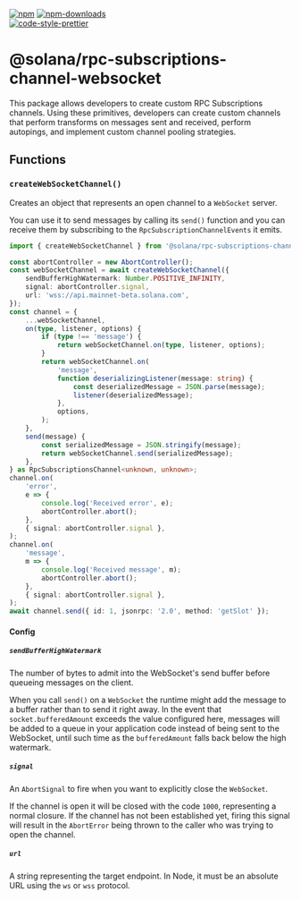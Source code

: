 [![npm][npm-image]][npm-url]
[![npm-downloads][npm-downloads-image]][npm-url]
<br />
[![code-style-prettier][code-style-prettier-image]][code-style-prettier-url]

[code-style-prettier-image]: https://img.shields.io/badge/code_style-prettier-ff69b4.svg?style=flat-square
[code-style-prettier-url]: https://github.com/prettier/prettier
[npm-downloads-image]: https://img.shields.io/npm/dm/@solana/rpc-subscriptions-channel-websocket?style=flat
[npm-image]: https://img.shields.io/npm/v/@solana/rpc-subscriptions-channel-websocket?style=flat
[npm-url]: https://www.npmjs.com/package/@solana/rpc-subscriptions-channel-websocket

# @solana/rpc-subscriptions-channel-websocket

This package allows developers to create custom RPC Subscriptions channels. Using these primitives, developers can create custom channels that perform transforms on messages sent and received, perform autopings, and implement custom channel pooling strategies.

## Functions

### `createWebSocketChannel()`

Creates an object that represents an open channel to a `WebSocket` server.

You can use it to send messages by calling its `send()` function and you can receive them by subscribing to the `RpcSubscriptionChannelEvents` it emits.

```ts
import { createWebSocketChannel } from '@solana/rpc-subscriptions-channel-websocket';

const abortController = new AbortController();
const webSocketChannel = await createWebSocketChannel({
    sendBufferHighWatermark: Number.POSITIVE_INFINITY,
    signal: abortController.signal,
    url: 'wss://api.mainnet-beta.solana.com',
});
const channel = {
    ...webSocketChannel,
    on(type, listener, options) {
        if (type !== 'message') {
            return webSocketChannel.on(type, listener, options);
        }
        return webSocketChannel.on(
            'message',
            function deserializingListener(message: string) {
                const deserializedMessage = JSON.parse(message);
                listener(deserializedMessage);
            },
            options,
        );
    },
    send(message) {
        const serializedMessage = JSON.stringify(message);
        return webSocketChannel.send(serializedMessage);
    },
} as RpcSubscriptionsChannel<unknown, unknown>;
channel.on(
    'error',
    e => {
        console.log('Received error', e);
        abortController.abort();
    },
    { signal: abortController.signal },
);
channel.on(
    'message',
    m => {
        console.log('Received message', m);
        abortController.abort();
    },
    { signal: abortController.signal },
);
await channel.send({ id: 1, jsonrpc: '2.0', method: 'getSlot' });
```

#### Config

##### `sendBufferHighWatermark`

The number of bytes to admit into the WebSocket's send buffer before queueing messages on the client.

When you call `send()` on a `WebSocket` the runtime might add the message to a buffer rather than to send it right away. In the event that `socket.bufferedAmount` exceeds the value configured here, messages will be added to a queue in your application code instead of being sent to the WebSocket, until such time as the `bufferedAmount` falls back below the high watermark.

##### `signal`

An `AbortSignal` to fire when you want to explicitly close the `WebSocket`.

If the channel is open it will be closed with the code `1000`, representing a normal closure. If the channel has not been established yet, firing this signal will result in the `AbortError` being thrown to the caller who was trying to open the channel.

##### `url`

A string representing the target endpoint. In Node, it must be an absolute URL using the `ws` or `wss` protocol.
